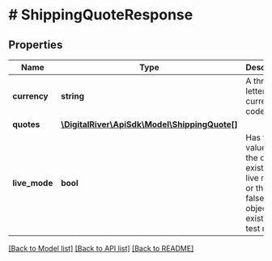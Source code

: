 # # ShippingQuoteResponse

## Properties

Name | Type | Description | Notes
------------ | ------------- | ------------- | -------------
**currency** | **string** | A three-letter ISO currency code. | [optional] 
**quotes** | [**\DigitalRiver\ApiSdk\Model\ShippingQuote[]**](ShippingQuote.md) |  | [optional] 
**live_mode** | **bool** | Has the value true if the object exists in live mode or the value false if the object exists in test mode. | [optional] 

[[Back to Model list]](../../README.md#documentation-for-models) [[Back to API list]](../../README.md#documentation-for-api-endpoints) [[Back to README]](../../README.md)


